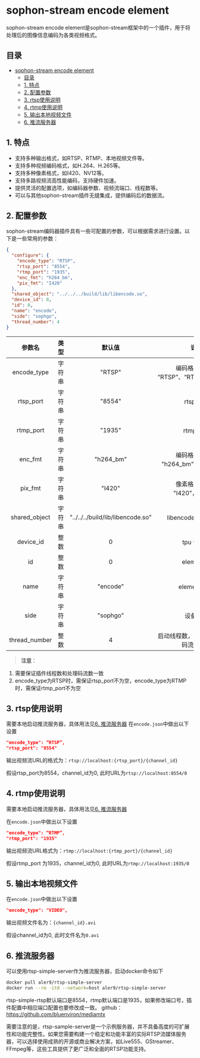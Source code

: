 # sophon-stream encode element

sophon-stream encode element是sophon-stream框架中的一个插件，用于将处理后的图像信息编码为各类视频格式。

## 目录
- [sophon-stream encode element](#sophon-stream-encode-element)
  - [目录](#目录)
  - [1. 特点](#1-特点)
  - [2. 配置参数](#2-配置参数)
  - [3. rtsp使用说明](#3-rtsp使用说明)
  - [4. rtmp使用说明](#4-rtmp使用说明)
  - [5. 输出本地视频文件](#5-输出本地视频文件)
  - [6. 推流服务器](#6-推流服务器)

## 1. 特点
* 支持多种输出格式，如RTSP、RTMP、本地视频文件等。
* 支持多种视频编码格式，如H.264、H.265等。
* 支持多种像素格式，如I420、NV12等。
* 支持多路视频流高性能编码，支持硬件加速。
* 提供灵活的配置选项，如编码器参数、视频流端口、线程数等。
* 可以与其他sophon-stream插件无缝集成，提供编码后的数据流。

## 2. 配置参数
sophon-stream编码器插件具有一些可配置的参数，可以根据需求进行设置。以下是一些常用的参数：

```json
{
  "configure": {
    "encode_type": "RTSP",
    "rtsp_port": "8554",
    "rtmp_port": "1935",
    "enc_fmt": "h264_bm",
    "pix_fmt": "I420"
  },
  "shared_object": "../../../build/lib/libencode.so",
  "device_id": 0,
  "id": 0,
  "name": "encode",
  "side": "sophgo",
  "thread_number": 4
}
```

|      参数名    |    类型    | 默认值 | 说明 |
|:-------------:| :-------: | :------------------:| :----------------------------------------------:|
|  encode_type |    字符串     | "RTSP" |编码格式，包括 “RTSP”、“RTMP”、“VIDEO”|
|  rtsp_port   |   字符串    | "8554" | rtsp 端口 |
|  rtmp_port   |   字符串    |  "1935" | rtmp 端口 |
|  enc_fmt    |   字符串    |  "h264_bm"| 编码格式，包括 "h264_bm"，“h265_bm” |
|  pix_fmt    |   字符串    |  "I420"| 像素格式，包括 "I420"，"NV12"|
|  shared_object |   字符串   |  "../../../build/lib/libencode.so"  | libencode 动态库路径 |
|  device_id  |    整数       |  0 | tpu 设备号 |
|     id      |    整数       | 0  | element id |
|     name    |    字符串     | "encode" | element 名称 |
|     side    |    字符串     | "sophgo"| 设备类型 |
| thread_number |    整数     | 4| 启动线程数，需要保证和处理码流数一致 |

> **注意**：
1. 需要保证插件线程数和处理码流数一致
2. encode_type为RTSP时，需保证rtsp_port不为空，encode_type为RTMP时，需保证rtmp_port不为空

## 3. rtsp使用说明
需要本地启动推流服务器，具体用法见[6. 推流服务器](#6-推流服务器)
在`encode.json`中做出以下设置
```json
"encode_type": “RTSP”,
"rtsp_port": "8554"
```

输出视频流URL的格式为：`rtsp://localhost:{rtsp_port}/{channel_id}`

假设rtsp_port为8554，channel_id为0, 此时URL为`rtsp://localhost:8554/0`

## 4. rtmp使用说明
需要本地启动推流服务器，具体用法见[6. 推流服务器](#6-推流服务器)

在`encode.json`中做出以下设置
```json
"encode_type": “RTMP”,
"rtmp_port": "1935"
```

输出视频流URL格式为：`rtmp://localhost:{rtmp_port}/{channel_id}`

假设rtmp_port 为1935，channel_id为0, 此时URL为`rtmp://localhost:1935/0`

## 5. 输出本地视频文件
在`encode.json`中做出以下设置
```json
"encode_type": "VIDEO",
```

输出视频文件名为：`{channel_id}.avi`

假设channel_id为0, 此时文件名为`0.avi`

## 6. 推流服务器
可以使用rtsp-simple-server作为推流服务器，启动docker命令如下
```bash
docker pull aler9/rtsp-simple-server
docker run --rm -itd --network=host aler9/rtsp-simple-server
```
rtsp-simple-rtsp默认端口是8554，rtmp默认端口是1935，如果修改端口号，插件配置中相应端口配置也要修改成一致。
github：https://github.com/bluenviron/mediamtx


需要注意的是，rtsp-sample-server是一个示例服务器，并不具备高度的可扩展性和功能完整性。如果您需要构建一个稳定和功能丰富的实际RTSP流媒体服务器，可以选择使用成熟的开源或商业解决方案，如Live555、GStreamer、FFmpeg等，这些工具提供了更广泛和全面的RTSP功能支持。